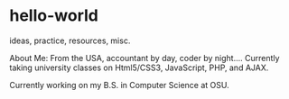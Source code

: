 # hello-world
ideas, practice, resources, misc.

About Me:
From the USA, accountant by day, coder by night....
Currently taking university classes on Html5/CSS3, JavaScript, PHP, and AJAX.

Currently working on my B.S. in Computer Science at OSU.
